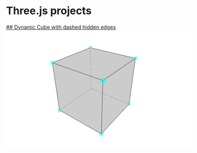 # Three.js projects

[## Dynamic Cube with dashed hidden edges](https://github.com/einatsof/threejs-projects/blob/main/dynamic-cube-with-dashed-hidden-edges)
[![dashed](https://github.com/einatsof/threejs-projects/blob/main/dynamic-cube-with-dashed-hidden-edges/image.png?raw=true)](https://codepen.io/einatsof/full/dydZQZE)
